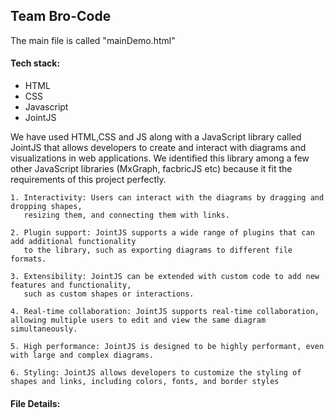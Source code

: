 
## Team Bro-Code 

The main file is called "mainDemo.html" 

#### Tech stack:

* HTML
* CSS
* Javascript
* JointJS

We have used HTML,CSS and JS along with a JavaScript library called JointJS that allows developers to create and interact with diagrams and visualizations in web applications. We identified this library among a few other JavaScript libraries (MxGraph, facbricJS etc) because it fit the requirements of this project perfectly. 

    1. Interactivity: Users can interact with the diagrams by dragging and dropping shapes,
       resizing them, and connecting them with links.

    2. Plugin support: JointJS supports a wide range of plugins that can add additional functionality
       to the library, such as exporting diagrams to different file formats.

    3. Extensibility: JointJS can be extended with custom code to add new features and functionality,
       such as custom shapes or interactions.

    4. Real-time collaboration: JointJS supports real-time collaboration, allowing multiple users to edit and view the same diagram simultaneously.
    
    5. High performance: JointJS is designed to be highly performant, even with large and complex diagrams.
    
    6. Styling: JointJS allows developers to customize the styling of shapes and links, including colors, fonts, and border styles



#### File Details:

